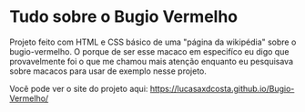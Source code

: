 # Tudo sobre o Bugio Vermelho
Projeto feito com HTML e CSS básico de uma "página da wikipédia" sobre o bugio-vermelho.
O porque de ser esse macaco em especifíco eu digo que provavelmente foi o que me chamou mais atenção enquanto eu pesquisava sobre macacos para usar de exemplo nesse projeto.

Você pode ver o site do projeto aqui: https://lucasaxdcosta.github.io/Bugio-Vermelho/
